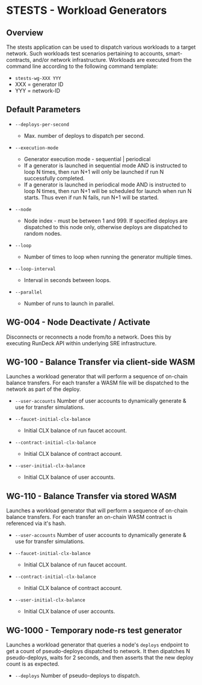 # STESTS - Workload Generators

## Overview

The stests application can be used to dispatch various workloads to a target network.  Such workloads test scenarios pertaining to accounts, smart-contracts, and/or network infrastructure.    Workloads are executed from the command line according to the following command template:

- `stests-wg-XXX YYY` 
- XXX = generator ID
- YYY = network-ID

## Default Parameters

- `--deploys-per-second`
	- Max. number of deploys to dispatch per second.

- `--execution-mode`
	- Generator execution mode - sequential | periodical
	- If a generator is launched in sequential mode AND is instructed to loop N times, then run N+1 will only be launched if run N successfully completed.
	- If a generator is launched in periodical mode AND is instructed to loop N times, then run N+1 will be scheduled for launch when run N starts.  Thus even if run N fails, run N+1 will be started.

- `--node`
	- Node index - must be between 1 and 999. If specified deploys are dispatched to this node only, otherwise deploys are dispatched to random nodes.

- `--loop`
	- Number of times to loop when running the generator multiple times.

- `--loop-interval`
	- Interval in seconds between loops.

- `--parallel`
	- Number of runs to launch in parallel.

## WG-004 - Node Deactivate / Activate

Disconnects or reconnects a node from/to a network.  Does this by executing RunDeck API within underlying SRE infrastructure.

## WG-100 - Balance Transfer via client-side WASM

Launches a workload generator that will perform a sequence of on-chain balance transfers.  For each transfer a WASM file will be dispatched to the network as part of the deploy.

- `--user-accounts`
    Number of user accounts to dynamically generate & use for transfer simulations.

- `--faucet-initial-clx-balance`
    - Initial CLX balance of run faucet account.

- `--contract-initial-clx-balance`
    - Initial CLX balance of contract account.

- `--user-initial-clx-balance`
    - Initial CLX balance of user accounts.

## WG-110 - Balance Transfer via stored WASM

Launches a workload generator that will perform a sequence of on-chain balance transfers.  For each transfer an on-chain WASM contract is referenced via it's hash.

- `--user-accounts`
    Number of user accounts to dynamically generate & use for transfer simulations.

- `--faucet-initial-clx-balance`
    - Initial CLX balance of run faucet account.

- `--contract-initial-clx-balance`
    - Initial CLX balance of contract account.

- `--user-initial-clx-balance`
    - Initial CLX balance of user accounts.

## WG-1000 - Temporary node-rs test generator

Launches a workload generator that queries a node's `deploys` endpoint to get a count of pseudo-deploys dispatched to network.  It then dipatches N pseudo-deploys, waits for 2 seconds, and then asserts that the new deploy count is as expected.

- `--deploys`
    Number of pseudo-deploys to dispatch.
